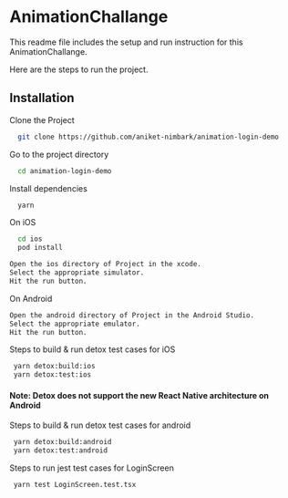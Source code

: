 # AnimationChallange

This readme file includes the setup and run instruction for this AnimationChallange.

Here are the steps to run the project.

## Installation

Clone the Project

```bash
  git clone https://github.com/aniket-nimbark/animation-login-demo
```

Go to the project directory

```bash
  cd animation-login-demo
```

Install dependencies

```bash
  yarn
```

On iOS

```bash
  cd ios
  pod install
```

```bash
Open the ios directory of Project in the xcode.
Select the appropriate simulator.
Hit the run button.
```

On Android

```bash
Open the android directory of Project in the Android Studio.
Select the appropriate emulator.
Hit the run button.
```

Steps to build & run detox test cases for iOS

```bash
 yarn detox:build:ios
 yarn detox:test:ios
```

#### Note: Detox does not support the new React Native architecture on Android

Steps to build & run detox test cases for android

```bash
 yarn detox:build:android
 yarn detox:test:android
```

Steps to run jest test cases for LoginScreen

```bash
 yarn test LoginScreen.test.tsx
```
